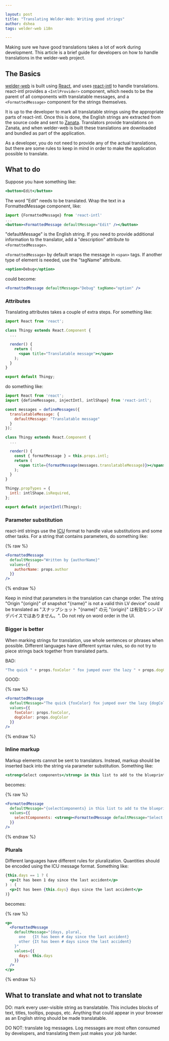 ```yaml
---

layout: post
title: "Translating Welder-Web: Writing good strings"
author: dshea
tags: welder-web i18n

---
```


Making sure we have good translations takes a lot of work during development.
This article is a brief guide for developers on how to handle translations
in the welder-web project.

## The Basics

[welder-web](https://github.com/weldr/welder-web) is built using [React](https://reactjs.org/),
and uses [react-intl](https://github.com/yahoo/react-intl) to handle translations. react-intl
provides a `<IntlProvider>` component, which needs to be the parent of all components with
translatable messages, and a `<FormattedMessage>` component for the strings themselves.

It is up to the developer to mark all translatable strings using the appropriate parts of
react-intl. Once this is done, the English strings are extracted from the
source code and sent to [Zanata](https://fedora.zanata.org/). Translators provide translations
on Zanata, and when welder-web is built these translations are downloaded and bundled as
part of the application.

As a developer, you do not need to provide any of the actual translations, but there
are some rules to keep in mind in order to make the application possible to translate.

## What to do

Suppose you have something like:

```jsx
<button>Edit</button>
```

The word "Edit" needs to be translated. Wrap the text in a FormattedMessage component, like:

```jsx
import {FormattedMessage} from 'react-intl'
...
<button><FormattedMessage defaultMessage="Edit" /></button>
```

"defaultMessage" is the English string. If you need to provide additional information to the translator,
add a "description" attribute to `<FormattedMessage>`.

`<FormattedMessage>` by default wraps the message in `<span>` tags. If another type of element is needed, use
the "tagName" attribute.

```jsx
<option>Debug</option>
```

could become:

```jsx
<FormattedMessage defaultMessage="Debug" tagName="option" />
```

### Attributes

Translating attributes takes a couple of extra steps. For something like:

```jsx
import React from 'react';

class Thingy extends React.Component {
  ...

  render() {
    return (
      <span title="Translatable message"></span>
    );
  }
}

export default Thingy;
```

do something like:

```jsx
import React from 'react';
import {defineMessages, injectIntl, intlShape} from 'react-intl';

const messages = defineMessages({
  translatableMessage: {
    defaultMessage: "Translatable message"
  }
});

class Thingy extends React.Component {
  ...

  render() {
    const { formatMessage } = this.props.intl;
    return (
      <span title={formatMessage(messages.translatableMessage)}></span>
    );
  }
}

Thingy.propTypes = {
  intl: intlShape.isRequired,
};

export default injectIntl(Thingy);
```

### Parameter substitution

react-intl strings use the [ICU](https://format-message.github.io/icu-message-format-for-translators/)
format to handle value substitutions and some other tasks. For a string that contains parameters,
do something like:

{% raw %}
```jsx
<FormattedMessage
  defaultMessage="Written by {authorName}"
  values={{
    authorName: props.author
  }}
/>
```
{% endraw %}

Keep in mind that parameters in the translation can change order. The string
"Origin \"{origin}\" of snapshot \"{name}\" is not a valid thin LV device" could be
translated as "スナップショット \"{name}\" の元 \"{origin}\" は有効なシン LV デバイスではありません。".
Do not rely on word order in the UI.

### Bigger is better

When marking strings for translation, use whole sentences or phrases when possible. Different
languages have different syntax rules, so do not try to piece strings back together from
translated parts.

BAD:

```jsx
"The quick " + props.foxColor " fox jumped over the lazy " + props.dogColor + " dog."
```

GOOD:

{% raw %}
```jsx
<FormattedMessage
  defaultMessage="The quick {foxColor} fox jumped over the lazy {dogColor} dog."
  values={{
    foxColor: props.foxColor,
    dogColor: props.dogColor
  }}
/>
```
{% endraw %}

### Inline markup

Markup elements cannot be sent to translators. Instead, markup should be inserted back
into the string via parameter substitution. Something like:

```jsx
<strong>Select components</strong> in this list to add to the blueprint.
```

becomes:

{% raw %}
```jsx
<FormattedMessage
  defaultMessage="{selectComponents} in this list to add to the blueprint."
  values={{
    selectComponents: <strong><FormattedMessage defaultMessage="Select components" /></strong>
  }}
/>
```
{% endraw %}

### Plurals

Different languages have different rules for pluralization. Quantities should be encoded
using the ICU message format. Something like:

```jsx
{this.days == 1 ? (
  <p>It has been 1 day since the last accident</p>
) : (
  <p>It has been {this.days} days since the last accident</p>
)}
```

becomes:

{% raw %}
```jsx
<p>
  <FormattedMessage
    defaultMessage="{days, plural,
      one   {It has been # day since the last accident}
      other {It has been # days since the last accident}
    }"
    values={{
      days: this.days
    }}
  />
</p>
```
{% endraw %}

## What to translate and what not to translate

DO: mark every user-visible string as translatable. This includes blocks of text, titles, tooltips,
popups, etc. Anything that could appear in your browser as an English string should be made
translatable.

DO NOT: translate log messages. Log messages are most often consumed by developers, and
translating them just makes your job harder.
